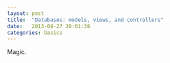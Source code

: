 ```yaml
---
layout: post
title:  "Databases: models, views, and controllers"
date:   2013-08-27 20:01:38
categories: basics
---
```


Magic.